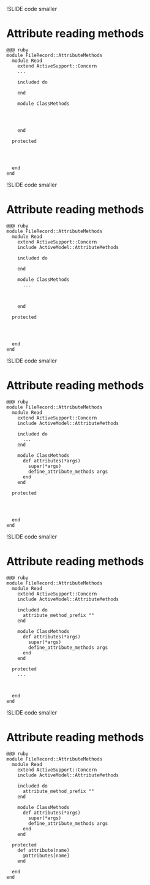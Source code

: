 !SLIDE code smaller
# Attribute reading methods

    @@@ ruby
    module FileRecord::AttributeMethods
      module Read
        extend ActiveSupport::Concern
        ...

        included do

        end

        module ClassMethods




        end

      protected




      end
    end

!SLIDE code smaller
# Attribute reading methods

    @@@ ruby
    module FileRecord::AttributeMethods
      module Read
        extend ActiveSupport::Concern
        include ActiveModel::AttributeMethods

        included do
          
        end

        module ClassMethods
          ...



        end

      protected




      end
    end

!SLIDE code smaller
# Attribute reading methods

    @@@ ruby
    module FileRecord::AttributeMethods
      module Read
        extend ActiveSupport::Concern
        include ActiveModel::AttributeMethods

        included do
          ...
        end

        module ClassMethods
          def attributes(*args)
            super(*args)
            define_attribute_methods args
          end
        end

      protected




      end
    end

!SLIDE code smaller
# Attribute reading methods

    @@@ ruby
    module FileRecord::AttributeMethods
      module Read
        extend ActiveSupport::Concern
        include ActiveModel::AttributeMethods

        included do
          attribute_method_prefix ""
        end

        module ClassMethods
          def attributes(*args)
            super(*args)
            define_attribute_methods args
          end
        end

      protected
        ...



      end
    end

!SLIDE code smaller
# Attribute reading methods

    @@@ ruby
    module FileRecord::AttributeMethods
      module Read
        extend ActiveSupport::Concern
        include ActiveModel::AttributeMethods

        included do
          attribute_method_prefix ""
        end

        module ClassMethods
          def attributes(*args)
            super(*args)
            define_attribute_methods args
          end
        end

      protected
        def attribute(name)
          @attributes[name]
        end

      end
    end
